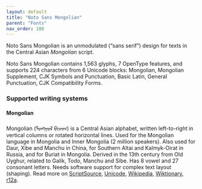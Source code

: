 ```yaml
---
layout: default
title: "Noto Sans Mongolian"
parent: "Fonts"
nav_order: 100
---
```

Noto Sans Mongolian is an unmodulated (“sans serif”) design for texts in the Central Asian _Mongolian_ script. 

Noto Sans Mongolian contains 1,563 glyphs, 7 OpenType features, and supports 224 characters from 6 Unicode blocks: Mongolian, Mongolian Supplement, CJK Symbols and Punctuation, Basic Latin, General Punctuation, CJK Compatibility Forms.


### Supported writing systems


#### Mongolian

Mongolian (<span class='autonym'>ᠮᠣᠩᠭᠣᠯ ᠪᠢᠴᠢᠭ</span>) is a Central Asian alphabet, written left-to-right in vertical columns or rotated horizontal lines. Used for the Mongolian language in Mongolia and Inner Mongolia (2 million speakers). Also used for Daur, Xibe and Manchu in China, for Southern Altai and Kalmyk-Oirat in Russia, and for Buriat in Mongolia. Derived in the 13th century from Old Uyghur, related to Galik, Todo, Manchu and Sibe. Has 8 vowel and 27 consonant letters. Needs software support for complex text layout (shaping). Read more on [ScriptSource](https://scriptsource.org/scr/Mong), [Unicode](https://www.unicode.org/versions/Unicode13.0.0/ch13.pdf#G27803), [Wikipedia](https://en.wikipedia.org/wiki/ISO_15924:Mong), [Wiktionary](https://en.wiktionary.org/wiki/Category:Uyghurjin_script), [r12a](https://r12a.github.io/scripts/links?iso=Mong).

